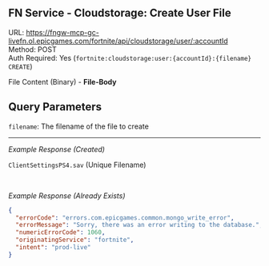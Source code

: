 ## FN Service - Cloudstorage: Create User File

URL: https://fngw-mcp-gc-livefn.ol.epicgames.com/fortnite/api/cloudstorage/user/:accountId \
Method: POST \
Auth Required: Yes (`fortnite:cloudstorage:user:{accountId}:{filename} CREATE`)

File Content (Binary) - **File-Body**

## Query Parameters

`filename`: The filename of the file to create

---

_Example Response (Created)_

`ClientSettingsPS4.sav` (Unique Filename)

<br/>

_Example Response (Already Exists)_

```json
{
  "errorCode": "errors.com.epicgames.common.mongo_write_error",
  "errorMessage": "Sorry, there was an error writing to the database.",
  "numericErrorCode": 1060,
  "originatingService": "fortnite",
  "intent": "prod-live"
}
```
